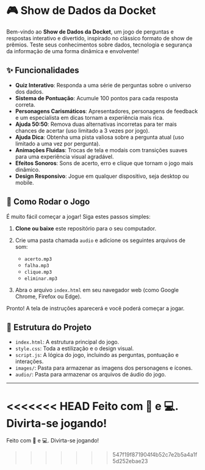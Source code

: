 # 🎮 Show de Dados da Docket

Bem-vindo ao **Show de Dados da Docket**, um jogo de perguntas e respostas interativo e divertido, inspirado no clássico formato de show de prêmios. Teste seus conhecimentos sobre dados, tecnologia e segurança da informação de uma forma dinâmica e envolvente!

## ✨ Funcionalidades

* **Quiz Interativo**: Responda a uma série de perguntas sobre o universo dos dados.
* **Sistema de Pontuação**: Acumule 100 pontos para cada resposta correta.
* **Personagens Carismáticos**: Apresentadores, personagens de feedback e um especialista em dicas tornam a experiência mais rica.
* **Ajuda 50:50**: Remova duas alternativas incorretas para ter mais chances de acertar (uso limitado a 3 vezes por jogo).
* **Ajuda Dica**: Obtenha uma pista valiosa sobre a pergunta atual (uso limitado a uma vez por pergunta).
* **Animações Fluidas**: Trocas de tela e modais com transições suaves para uma experiência visual agradável.
* **Efeitos Sonoros**: Sons de acerto, erro e clique que tornam o jogo mais dinâmico.
* **Design Responsivo**: Jogue em qualquer dispositivo, seja desktop ou mobile.

## 🚀 Como Rodar o Jogo

É muito fácil começar a jogar! Siga estes passos simples:

1.  **Clone ou baixe** este repositório para o seu computador.
2.  Crie uma pasta chamada `audio` e adicione os seguintes arquivos de som:
    * `acerto.mp3`
    * `falha.mp3`
    * `clique.mp3`
    * `eliminar.mp3`
    
3.  Abra o arquivo `index.html` em seu navegador web (como Google Chrome, Firefox ou Edge).

Pronto! A tela de instruções aparecerá e você poderá começar a jogar.

## 📁 Estrutura do Projeto

* `index.html`: A estrutura principal do jogo.
* `style.css`: Toda a estilização e o design visual.
* `script.js`: A lógica do jogo, incluindo as perguntas, pontuação e interações.
* `images/`: Pasta para armazenar as imagens dos personagens e ícones.
* `audio/`: Pasta para armazenar os arquivos de áudio do jogo.
---

<<<<<<< HEAD
Feito com 💙 e 💻. Divirta-se jogando!
=======
Feito com 💙 e 💻. Divirta-se jogando!
>>>>>>> 547f19f871904f4b52c7e2b5a4a1f5d252ebae23
